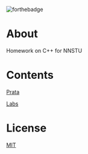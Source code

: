 ![forthebadge](http://forthebadge.com/images/badges/built-with-love.svg)

# About
Homework on C++ for NNSTU

# Contents

[Prata](/Prata/schedule.md)

[Labs](/Labs/schedule.md)

# License

[MIT](/LICENSE/)

